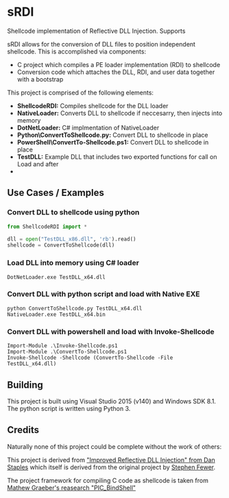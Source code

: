 # sRDI
Shellcode implementation of Reflective DLL Injection. Supports 

sRDI allows for the conversion of DLL files to position independent shellcode. This is accomplished via components:
- C project which compiles a PE loader implementation (RDI) to shellcode
- Conversion code which attaches the DLL, RDI, and user data together with a bootstrap

This project is comprised of the following elements:
- **ShellcodeRDI:** Compiles shellcode for the DLL loader
- **NativeLoader:** Converts DLL to shellcode if neccesarry, then injects into memory
- **DotNetLoader:** C# implmentation of NativeLoader
- **Python\ConvertToShellcode.py:** Convert DLL to shellcode in place
- **PowerShell\ConvertTo-Shellcode.ps1:** Convert DLL to shellcode in place
- **TestDLL:** Example DLL that includes two exported functions for call on Load and after
- 
## Use Cases / Examples
### Convert DLL to shellcode using python
```python
from ShellcodeRDI import *

dll = open("TestDLL_x86.dll", 'rb').read()
shellcode = ConvertToShellcode(dll)
```

### Load DLL into memory using C# loader
```
DotNetLoader.exe TestDLL_x64.dll
```

### Convert DLL with python script and load with Native EXE
```
python ConvertToShellcode.py TestDLL_x64.dll
NativeLoader.exe TestDLL_x64.bin
```

### Convert DLL with powershell and load with Invoke-Shellcode
```
Import-Module .\Invoke-Shellcode.ps1
Import-Module .\ConvertTo-Shellcode.ps1
Invoke-Shellcode -Shellcode (ConvertTo-Shellcode -File TestDLL_x64.dll)
```
## Building
This project is built using Visual Studio 2015 (v140) and Windows SDK 8.1. The python script is written using Python 3.

## Credits
Naturally none of this project could be complete without the work of others:

This project is derived from ["Improved Reflective DLL Injection" from Dan Staples](https://disman.tl/2015/01/30/an-improved-reflective-dll-injection-technique.html) which itself is derived from the original project by [Stephen Fewer](https://github.com/stephenfewer/ReflectiveDLLInjection). 

The project framework for compiling C code as shellcode is taken from [Mathew Graeber's reasearch "PIC_BindShell"](http://www.exploit-monday.com/2013/08/writing-optimized-windows-shellcode-in-c.html)